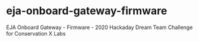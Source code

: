 # eja-onboard-gateway-firmware
EJA Onboard Gateway - Firmware - 2020 Hackaday Dream Team Challenge for Conservation X Labs
